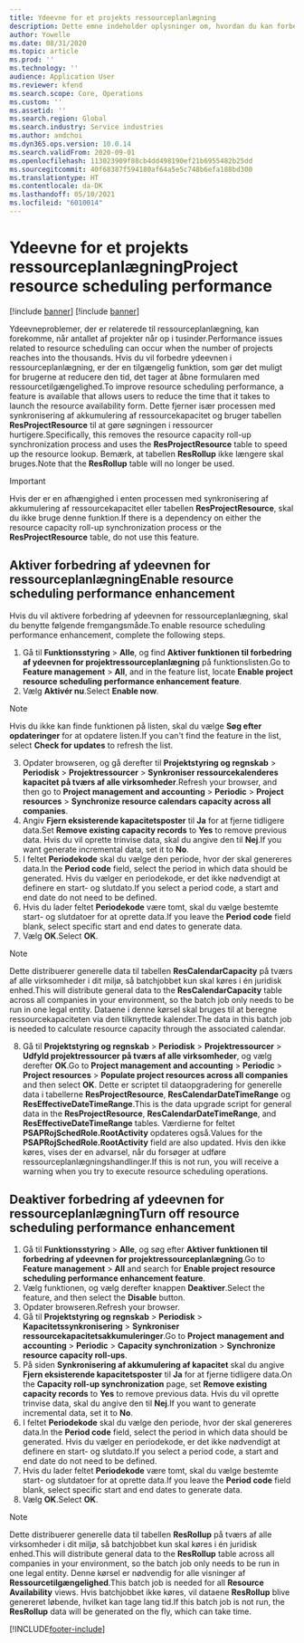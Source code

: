 ```yaml
---
title: Ydeevne for et projekts ressourceplanlægning
description: Dette emne indeholder oplysninger om, hvordan du kan forbedre ydeevnen af ressourceplanlægning for et stort antal projekter.
author: Yowelle
ms.date: 08/31/2020
ms.topic: article
ms.prod: ''
ms.technology: ''
audience: Application User
ms.reviewer: kfend
ms.search.scope: Core, Operations
ms.custom: ''
ms.assetid: ''
ms.search.region: Global
ms.search.industry: Service industries
ms.author: andchoi
ms.dyn365.ops.version: 10.0.14
ms.search.validFrom: 2020-09-01
ms.openlocfilehash: 113023909f88cb4dd498190ef21b6955482b25dd
ms.sourcegitcommit: 40f68387f594180af64a5e5c748b6efa188bd300
ms.translationtype: HT
ms.contentlocale: da-DK
ms.lasthandoff: 05/10/2021
ms.locfileid: "6010014"
---
```

# <a name="project-resource-scheduling-performance"></a><span data-ttu-id="994a3-103">Ydeevne for et projekts ressourceplanlægning</span><span class="sxs-lookup"><span data-stu-id="994a3-103">Project resource scheduling performance</span></span>

[!include [banner](../includes/banner.md)]
[!include [banner](../includes/preview-banner.md)]


<span data-ttu-id="994a3-104">Ydeevneproblemer, der er relaterede til ressourceplanlægning, kan forekomme, når antallet af projekter når op i tusinder.</span><span class="sxs-lookup"><span data-stu-id="994a3-104">Performance issues related to resource scheduling can occur when the number of projects reaches into the thousands.</span></span> <span data-ttu-id="994a3-105">Hvis du vil forbedre ydeevnen i ressourceplanlægning, er der en tilgængelig funktion, som gør det muligt for brugerne at reducere den tid, det tager at åbne formularen med ressourcetilgængelighed.</span><span class="sxs-lookup"><span data-stu-id="994a3-105">To improve resource scheduling performance, a feature is available that allows users to reduce the time that it takes to launch the resource availability form.</span></span> <span data-ttu-id="994a3-106">Dette fjerner især processen med synkronisering af akkumulering af ressourcekapacitet og bruger tabellen **ResProjectResource** til at gøre søgningen i ressourcer hurtigere.</span><span class="sxs-lookup"><span data-stu-id="994a3-106">Specifically, this removes the resource capacity roll-up synchronization process and uses the **ResProjectResource** table to speed up the resource lookup.</span></span> <span data-ttu-id="994a3-107">Bemærk, at tabellen **ResRollup** ikke længere skal bruges.</span><span class="sxs-lookup"><span data-stu-id="994a3-107">Note that the **ResRollup** table will no longer be used.</span></span>

> [!IMPORTANT]
> <span data-ttu-id="994a3-108">Hvis der er en afhængighed i enten processen med synkronisering af akkumulering af ressourcekapacitet eller tabellen **ResProjectResource**, skal du ikke bruge denne funktion.</span><span class="sxs-lookup"><span data-stu-id="994a3-108">If there is a dependency on either the resource capacity roll-up synchronization process or the **ResProjectResource** table, do not use this feature.</span></span>

## <a name="enable-resource-scheduling-performance-enhancement"></a><span data-ttu-id="994a3-109">Aktiver forbedring af ydeevnen for ressourceplanlægning</span><span class="sxs-lookup"><span data-stu-id="994a3-109">Enable resource scheduling performance enhancement</span></span>
<span data-ttu-id="994a3-110">Hvis du vil aktivere forbedring af ydeevnen for ressourceplanlægning, skal du benytte følgende fremgangsmåde.</span><span class="sxs-lookup"><span data-stu-id="994a3-110">To enable resource scheduling performance enhancement, complete the following steps.</span></span>

1. <span data-ttu-id="994a3-111">Gå til **Funktionsstyring** > **Alle**, og find **Aktiver funktionen til forbedring af ydeevnen for projektressourceplanlægning** på funktionslisten.</span><span class="sxs-lookup"><span data-stu-id="994a3-111">Go to **Feature management** > **All**, and in the feature list, locate **Enable project resource scheduling performance enhancement feature**.</span></span>
2. <span data-ttu-id="994a3-112">Vælg **Aktivér nu**.</span><span class="sxs-lookup"><span data-stu-id="994a3-112">Select **Enable now**.</span></span>

> [!NOTE]
> <span data-ttu-id="994a3-113">Hvis du ikke kan finde funktionen på listen, skal du vælge **Søg efter opdateringer** for at opdatere listen.</span><span class="sxs-lookup"><span data-stu-id="994a3-113">If you can't find the feature in the list, select **Check for updates** to refresh the list.</span></span>

3. <span data-ttu-id="994a3-114">Opdater browseren, og gå derefter til **Projektstyring og regnskab** > **Periodisk** > **Projektressourcer** > **Synkroniser ressourcekalenderes kapacitet på tværs af alle virksomheder**.</span><span class="sxs-lookup"><span data-stu-id="994a3-114">Refresh your browser, and then go to **Project management and accounting** > **Periodic** > **Project resources** > **Synchronize resource calendars capacity across all companies**.</span></span>
4. <span data-ttu-id="994a3-115">Angiv **Fjern eksisterende kapacitetsposter** til **Ja** for at fjerne tidligere data.</span><span class="sxs-lookup"><span data-stu-id="994a3-115">Set **Remove existing capacity records** to **Yes** to remove previous data.</span></span> <span data-ttu-id="994a3-116">Hvis du vil oprette trinvise data, skal du angive den til **Nej**.</span><span class="sxs-lookup"><span data-stu-id="994a3-116">If you want generate incremental data, set it to **No**.</span></span>
5. <span data-ttu-id="994a3-117">I feltet **Periodekode** skal du vælge den periode, hvor der skal genereres data.</span><span class="sxs-lookup"><span data-stu-id="994a3-117">In the **Period code** field, select the period in which data should be generated.</span></span> <span data-ttu-id="994a3-118">Hvis du vælger en periodekode, er det ikke nødvendigt at definere en start- og slutdato.</span><span class="sxs-lookup"><span data-stu-id="994a3-118">If you select a period code, a start and end date do not need to be defined.</span></span>
6. <span data-ttu-id="994a3-119">Hvis du lader feltet **Periodekode** være tomt, skal du vælge bestemte start- og slutdatoer for at oprette data.</span><span class="sxs-lookup"><span data-stu-id="994a3-119">If you leave the **Period code** field blank, select specific start and end dates to generate data.</span></span>
7. <span data-ttu-id="994a3-120">Vælg **OK**.</span><span class="sxs-lookup"><span data-stu-id="994a3-120">Select **OK**.</span></span>

 > [!NOTE]
 > <span data-ttu-id="994a3-121">Dette distribuerer generelle data til tabellen **ResCalendarCapacity** på tværs af alle virksomheder i dit miljø, så batchjobbet kun skal køres i én juridisk enhed.</span><span class="sxs-lookup"><span data-stu-id="994a3-121">This will distribute general data to the **ResCalendarCapacity** table across all companies in your environment, so the batch job only needs to be run in one legal entity.</span></span> <span data-ttu-id="994a3-122">Dataene i denne kørsel skal bruges til at beregne ressourcekapaciteten via den tilknyttede kalender.</span><span class="sxs-lookup"><span data-stu-id="994a3-122">The data in this batch job is needed to calculate resource capacity through the associated calendar.</span></span>

8. <span data-ttu-id="994a3-123">Gå til **Projektstyring og regnskab** > **Periodisk** > **Projektressourcer** > **Udfyld projektressourcer på tværs af alle virksomheder**, og vælg derefter **OK**.</span><span class="sxs-lookup"><span data-stu-id="994a3-123">Go to **Project management and accounting** > **Periodic** > **Project resources** > **Populate project resources across all companies** and then select **OK**.</span></span> <span data-ttu-id="994a3-124">Dette er scriptet til dataopgradering for generelle data i tabellerne **ResProjectResource**, **ResCalendarDateTimeRange** og **ResEffectiveDateTimeRange**.</span><span class="sxs-lookup"><span data-stu-id="994a3-124">This is the data upgrade script for general data in the **ResProjectResource**, **ResCalendarDateTimeRange**, and **ResEffectiveDateTimeRange** tables.</span></span> <span data-ttu-id="994a3-125">Værdierne for feltet **PSAPRojSchedRole.RootActivity** opdateres også.</span><span class="sxs-lookup"><span data-stu-id="994a3-125">Values for the **PSAPRojSchedRole.RootActivity** field are also updated.</span></span> <span data-ttu-id="994a3-126">Hvis den ikke køres, vises der en advarsel, når du forsøger at udføre ressourceplanlægningshandlinger.</span><span class="sxs-lookup"><span data-stu-id="994a3-126">If this is not run, you will receive a warning when you try to execute resource scheduling operations.</span></span>
 
## <a name="turn-off-resource-scheduling-performance-enhancement"></a><span data-ttu-id="994a3-127">Deaktiver forbedring af ydeevnen for ressourceplanlægning</span><span class="sxs-lookup"><span data-stu-id="994a3-127">Turn off resource scheduling performance enhancement</span></span>

1. <span data-ttu-id="994a3-128">Gå til **Funktionsstyring** > **Alle**, og søg efter **Aktiver funktionen til forbedring af ydeevnen for projektressourceplanlægning**.</span><span class="sxs-lookup"><span data-stu-id="994a3-128">Go to **Feature management** > **All**  and search for **Enable project resource scheduling performance enhancement feature**.</span></span>
2. <span data-ttu-id="994a3-129">Vælg funktionen, og vælg derefter knappen **Deaktiver**.</span><span class="sxs-lookup"><span data-stu-id="994a3-129">Select the feature, and then select the **Disable** button.</span></span>
3. <span data-ttu-id="994a3-130">Opdater browseren.</span><span class="sxs-lookup"><span data-stu-id="994a3-130">Refresh your browser.</span></span>
4. <span data-ttu-id="994a3-131">Gå til **Projektstyring og regnskab** > **Periodisk** > **Kapacitetssynkronisering** > **Synkroniser ressourcekapacitetsakkumuleringer**.</span><span class="sxs-lookup"><span data-stu-id="994a3-131">Go to **Project management and accounting** > **Periodic** > **Capacity synchronization** > **Synchronize resource capacity roll-ups**.</span></span>
5. <span data-ttu-id="994a3-132">På siden **Synkronisering af akkumulering af kapacitet** skal du angive **Fjern eksisterende kapacitetsposter** til **Ja** for at fjerne tidligere data.</span><span class="sxs-lookup"><span data-stu-id="994a3-132">On the **Capacity roll-up synchronization** page, set **Remove existing capacity records** to **Yes** to remove previous data.</span></span> <span data-ttu-id="994a3-133">Hvis du vil oprette trinvise data, skal du angive den til **Nej**.</span><span class="sxs-lookup"><span data-stu-id="994a3-133">If you want to generate incremental data, set it to **No**.</span></span>
6. <span data-ttu-id="994a3-134">I feltet **Periodekode** skal du vælge den periode, hvor der skal genereres data.</span><span class="sxs-lookup"><span data-stu-id="994a3-134">In the **Period code** field, select the period in which data should be generated.</span></span> <span data-ttu-id="994a3-135">Hvis du vælger en periodekode, er det ikke nødvendigt at definere en start- og slutdato.</span><span class="sxs-lookup"><span data-stu-id="994a3-135">If you select a period code, a start and end date do not need to be defined.</span></span>
7. <span data-ttu-id="994a3-136">Hvis du lader feltet **Periodekode** være tomt, skal du vælge bestemte start- og slutdatoer for at oprette data.</span><span class="sxs-lookup"><span data-stu-id="994a3-136">If you leave the **Period code** field blank, select specific start and end dates to generate data.</span></span>
8. <span data-ttu-id="994a3-137">Vælg **OK**.</span><span class="sxs-lookup"><span data-stu-id="994a3-137">Select **OK**.</span></span>

> [!NOTE]
> <span data-ttu-id="994a3-138">Dette distribuerer generelle data til tabellen **ResRollup** på tværs af alle virksomheder i dit miljø, så batchjobbet kun skal køres i én juridisk enhed.</span><span class="sxs-lookup"><span data-stu-id="994a3-138">This will distribute general data to the **ResRollup** table across all companies in your environment, so the batch job only needs to be run in one legal entity.</span></span> <span data-ttu-id="994a3-139">Denne kørsel er nødvendig for alle visninger af **Ressourcetilgængelighed**.</span><span class="sxs-lookup"><span data-stu-id="994a3-139">This batch job is needed for all **Resource Availability** views.</span></span> <span data-ttu-id="994a3-140">Hvis batchjobbet ikke køres, vil dataene **ResRollup** blive genereret løbende, hvilket kan tage lang tid.</span><span class="sxs-lookup"><span data-stu-id="994a3-140">If this batch job is not run, the **ResRollup** data will be generated on the fly, which can take time.</span></span>


[!INCLUDE[footer-include](../includes/footer-banner.md)]
